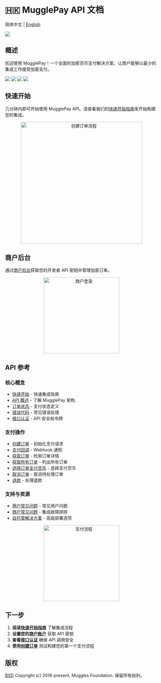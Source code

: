 # 🇭🇰 MugglePay API 文档

简体中文 | [English](README.md)

[![](https://dcdn.mugglepay.com/dt/pay/logo/mplogo1.png)](https://www.mugglepay.com)

## 概述

欢迎使用 MugglePay！一个全面的加密货币支付解决方案，让商户能够以最少的集成工作接受加密支付。

![](http://dcdn.mugglepay.com/pay/media/git/git-license.png) ![](http://dcdn.mugglepay.com/pay/media/git/git-build.png) ![](http://dcdn.mugglepay.com/pay/media/git/git-codecov.png) ![](http://dcdn.mugglepay.com/pay/media/git/git-build.png)

## 快速开始

几分钟内即可开始使用 MugglePay API。请查看我们的[快速开始指南](faq/GetStarted.md)来开始构建您的集成。

<div align="center">

<img src="https://dcdn.mugglepay.com/dt/pay/docs/mp-create.png" alt="创建订单流程" width="400">

</div>

## 商户后台

通过[商户后台](https://merchants.mugglepay.com/)获取您的开发者 API 密钥并管理加密订单。

<div align="center">

<img src="https://dcdn.mugglepay.com/dt/pay/docs/mp-login.png" alt="商户登录" width="250">

</div>

## API 参考

### 核心概念
* [快速开始](faq/GetStarted.md) - 快速集成指南
* [API 概述](faq/Overview.md) - 了解 MugglePay 架构
* [订单状态](basic/OrderStatus.md) - 支付状态定义
* [错误代码](basic/ErrorCodes.md) - 常见错误处理
* [接口认证](basic/Authentication.md) - API 安全和令牌

### 支付操作
* [创建订单](order/CreateOrder.md) - 初始化支付请求
* [支付回调](order/PaymentCallback.md) - Webhook 通知
* [获取订单](order/GetOrder.md) - 检索订单详情
* [获取所有订单](order/GetOrders.md) - 列出所有订单
* [选择订单支付货币](order/CheckoutOrder.md) - 选择支付货币
* [取消订单](order/CancelOrder.md) - 取消待处理订单
* [退款](order/Refund.md) - 处理退款

### 支持与资源
* [用户常见问题](faq/CustomerFAQ.md) - 常见用户问题
* [商户常见问题](faq/MerchantFAQ.md) - 集成故障排除
* [自托管解决方案](self-managed-non-custodian.md) - 高级部署选项

<div align="center">

<img src="https://dcdn.mugglepay.com/dt/pay/docs/mp-payment.png" alt="支付流程" width="250">

</div>

## 下一步

1. **阅读[快速开始指南](faq/GetStarted.md)** 了解集成流程
2. **设置您的[商户账户](https://merchants.mugglepay.com/)** 获取 API 密钥
3. **查看[接口认证](basic/Authentication.md)** 确保 API 调用安全
4. **使用[创建订单](order/CreateOrder.md)** 测试构建您的第一个支付流程

## 版权

[BSD](https://www.wikiwand.com/en/BSD_licenses) Copyright (c) 2018-present, Muggles Foundation. 保留所有权利。
